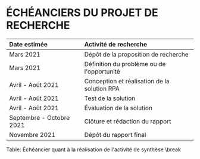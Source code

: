 # ÉCHÉANCIERS DU PROJET DE RECHERCHE

| **Date estimée** | **Activité de recherche** |
| :-------- | :------------------ |
| Mars 2021 | Dépôt de la proposition de recherche |
| Mars 2021 | Définition du problème ou de l'opportunité |
| Avril - Août 2021 | Conception et réalisation de la solution RPA |
| Avril - Août 2021 | Test de la solution |
| Avril - Août 2021 | Évaluation de la solution |
| Septembre - Octobre 2021 | Clôture et rédaction du rapport |
| Novembre 2021 | Dépôt du rapport final |

Table: Échéancier quant à la réalisation de l'activité de synthèse \break

